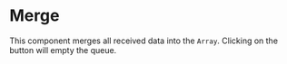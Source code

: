 # Merge

This component merges all received data into the `Array`. Clicking on the button will empty the queue.